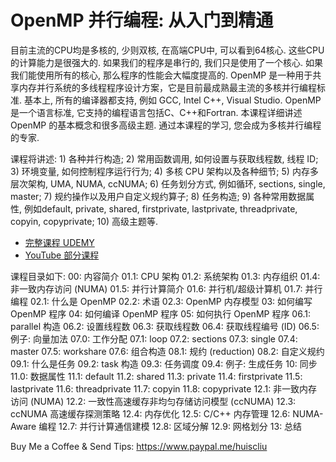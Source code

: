 
# OpenMP 并行编程: 从入门到精通

目前主流的CPU均是多核的, 少则双核, 在高端CPU中, 可以看到64核心. 这些CPU的计算能力是很强大的. 如果我们的程序是串行的, 我们只是使用了一个核心. 如果我们能使用所有的核心, 那么程序的性能会大幅度提高的. OpenMP 是一种用于共享内存并行系统的多线程程序设计方案，它是目前最成熟最主流的多核并行编程标准. 基本上, 所有的编译器都支持, 例如 GCC, Intel C++, Visual Studio. OpenMP 是一个语言标准, 它支持的编程语言包括C、C++和Fortran. 本课程详细讲述 OpenMP 的基本概念和很多高级主题. 通过本课程的学习, 您会成为多核并行编程的专家.


课程将讲述: 1) 各种并行构造; 2) 常用函数调用, 如何设置与获取线程数, 线程 ID; 3) 环境变量, 如何控制程序运行行为; 4) 多核 CPU 架构以及各种细节; 5) 内存多层次架构, UMA, NUMA, ccNUMA; 6) 任务划分方式, 例如循环, sections, single, master; 7) 规约操作以及用户自定义规约算子; 8) 任务构造; 9) 各种常用数据属性, 例如default, private, shared, firstprivate, lastprivate, threadprivate, copyin, copyprivate; 10) 高级主题等.

* [完整课程 UDEMY](https://www.udemy.com/course/openmp-para/?couponCode=OPENMP-DEAL70)
* [YouTube 部分课程](https://www.youtube.com/playlist?list=PLSVM68VUM1eWrdw3w8cCKHLYDi3-k3T9o)

课程目录如下:
00: 内容简介
01.1: CPU 架构
01.2: 系统架构
01.3: 内存组织
01.4: 非一致内存访问 (NUMA)
01.5: 并行计算简介
01.6: 并行机/超级计算机
01.7: 并行编程
02.1: 什么是 OpenMP
02.2: 术语
02.3: OpenMP 内存模型
03: 如何编写 OpenMP 程序
04: 如何编译 OpenMP 程序
05: 如何执行 OpenMP 程序
06.1: parallel 构造
06.2: 设置线程数
06.3: 获取线程数
06.4: 获取线程编号 (ID)
06.5: 例子: 向量加法
07.0: 工作分配
07.1: loop
07.2: sections
07.3: single
07.4: master
07.5: workshare
07.6: 组合构造
08.1: 规约 (reduction)
08.2: 自定义规约
09.1: 什么是任务
09.2: task 构造
09.3: 任务调度
09.4: 例子: 生成任务
10: 同步
11.0: 数据属性
11.1: default
11.2: shared
11.3: private
11.4: firstprivate
11.5: lastprivate
11.6: threadprivate
11.7: copyin
11.8: copyprivate
12.1: 非一致内存访问 (NUMA)
12.2: 一致性高速缓存非均匀存储访问模型 (ccNUMA)
12.3: ccNUMA 高速缓存探测策略
12.4: 内存优化
12.5: C/C++ 内存管理
12.6: NUMA-Aware 编程
12.7: 并行计算通信建模
12.8: 区域分解
12.9: 网格划分
13: 总结


Buy Me a Coffee & Send Tips: https://www.paypal.me/huiscliu

